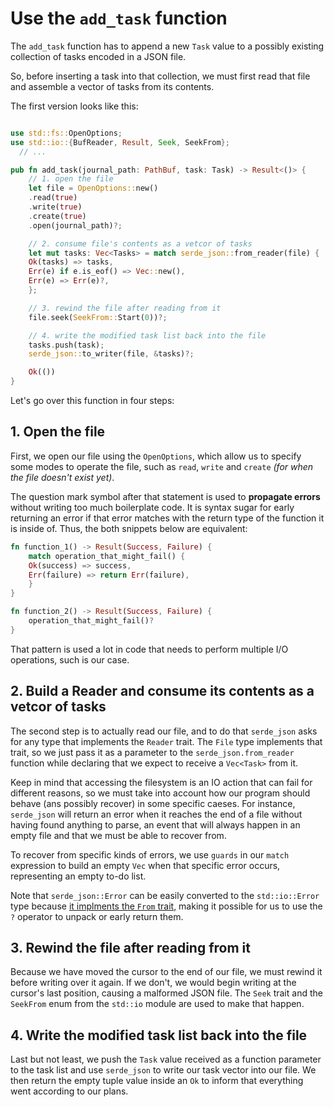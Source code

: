 # Use the `add_task` function

The `add_task` function has to append a new `Task` value to a possibly existing collection of tasks
encoded in a JSON file.

So, before inserting a task into that collection, we must first read that file and assemble a vector
of tasks from its contents.

The first version looks like this:

```rust

use std::fs::OpenOptions;
use std::io::{BufReader, Result, Seek, SeekFrom};
  // ...

pub fn add_task(journal_path: PathBuf, task: Task) -> Result<()> {
    // 1. open the file
    let file = OpenOptions::new()
	.read(true)
	.write(true)
	.create(true)
	.open(journal_path)?;

    // 2. consume file's contents as a vetcor of tasks
    let mut tasks: Vec<Tasks> = match serde_json::from_reader(file) {
	Ok(tasks) => tasks,
	Err(e) if e.is_eof() => Vec::new(),
	Err(e) => Err(e)?,
    };

    // 3. rewind the file after reading from it
    file.seek(SeekFrom::Start(0))?;

    // 4. write the modified task list back into the file
    tasks.push(task);
    serde_json::to_writer(file, &tasks)?;

    Ok(())
}
```

Let's go over this function in four steps:

## 1. Open the file

First, we open our file using the `OpenOptions`, which allow us to specify some modes to operate the
file, such as `read`, `write` and `create` *(for when the file doesn't exist yet)*.

The question mark symbol after that statement is used to **propagate errors** without writing too
much boilerplate code. It is syntax sugar for early returning an error if that error matches with
the return type of the function it is inside of. Thus, the both snippets below are equivalent:

```rust
fn function_1() -> Result(Success, Failure) {
    match operation_that_might_fail() {
	Ok(success) => success,
	Err(failure) => return Err(failure),
    }
}

fn function_2() -> Result(Success, Failure) {
    operation_that_might_fail()?
}
```

That pattern is used a lot in code that needs to perform multiple I/O operations, such is our case.

## 2. Build a Reader and consume its contents as a vetcor of tasks

The second step is to actually read our file, and to do that `serde_json` asks for any type that
implements the `Reader` trait. The `File` type implements that trait, so we just pass it as a
parameter to the `serde_json.from_reader` function while declaring that we expect to receive a
`Vec<Task>` from it.

Keep in mind that accessing the filesystem is an IO action that can fail for different reasons, so
we must take into account how our program should behave (ans possibly recover) in some specific
caeses. For instance, `serde_json` will return an error when it reaches the end of a file without
having found anything to parse, an event that will always happen in an empty file and that we must
be able to recover from.

To recover from specific kinds of errors, we use `guards` in our `match` expression to build an
empty `Vec` when that specific error occurs, representing an empty to-do list.

Note that `serde_json::Error` can be easily converted to the `std::io::Error` type because [it
implments the `From`
trait](https://docs.serde.rs/serde_json/error/struct.Error.html#impl-From%3CError%3E), making it
possible for us to use the `?` operator to unpack or early return them.

## 3. Rewind the file after reading from it

Because we have moved the cursor to the end of our file, we must rewind it before writing over it
again. If we don't, we would begin writing at the cursor's last position, causing a malformed
JSON file. The `Seek` trait and the `SeekFrom` enum from the `std::io` module are used to make that
happen.

## 4. Write the modified task list back into the file

Last but not least, we push the `Task` value received as a function parameter to the task list and
use `serde_json` to write our task vector into our file. We then return the empty tuple value inside
an `Ok` to inform that everything went according to our plans.
